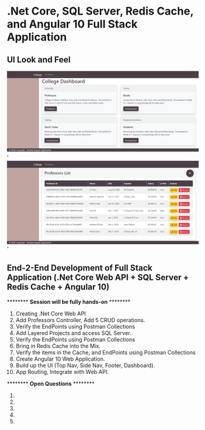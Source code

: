 # .Net Core, SQL Server, Redis Cache, and Angular 10 Full Stack Application


## UI Look and Feel
![Web APP Dashboard|150x150](./Documentation/Images/AppDashboard.PNG)'
![Web APP List View|150x150](./Documentation/Images/AppListView.PNG)'

## End-2-End Development of Full Stack Application (.Net Core Web API + SQL Server + Redis Cache + Angular 10)

******** **Session will be fully hands-on** ********
1. Creating .Net Core Web API
2. Add Professors Controller, Add 5 CRUD operations.
3. Verify the EndPoints using Postman Collections
4. Add Layered Projects and access SQL Server.
5. Verify the EndPoints using Postman Collections
6. Bring in Redis Cache into the Mix.
7. Verify the items in the Cache, and EndPoints using Postman Collections
8. Create Angular 10 Web Application.
9. Build up the UI (Top Nav, Side Nav, Footer, Dashboard).
10. App Routing, Integrate with Web API.


******** **Open Questions** ********

1.
2.
3.
4.
5.
